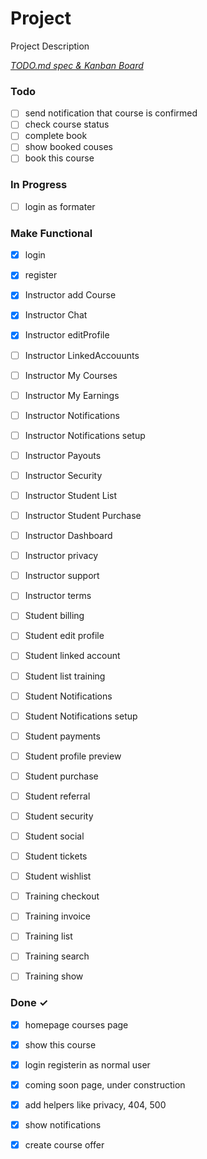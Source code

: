 # Project

Project Description

<em>[TODO.md spec & Kanban Board](https://bit.ly/3fCwKfM)</em>

### Todo

- [ ] send notification that course is confirmed  
- [ ] check course status  
- [ ] complete book  
- [ ] show booked couses  
- [ ] book this course  

### In Progress
- [ ] login as formater  

### Make Functional
- [x] login
- [x] register
- [x] Instructor add Course
- [x] Instructor Chat
- [x] Instructor editProfile
- [ ] Instructor LinkedAccouunts
- [ ] Instructor My Courses
- [ ] Instructor My Earnings
- [ ] Instructor Notifications
- [ ] Instructor Notifications setup
- [ ] Instructor Payouts
- [ ] Instructor Security
- [ ] Instructor Student List
- [ ] Instructor Student Purchase
- [ ] Instructor Dashboard
- [ ] Instructor privacy
- [ ] Instructor support
- [ ] Instructor terms

- [ ] Student billing 
- [ ] Student edit profile
- [ ] Student linked account
- [ ] Student list training
- [ ] Student Notifications
- [ ] Student Notifications setup
- [ ] Student payments
- [ ] Student profile preview
- [ ] Student purchase
- [ ] Student referral
- [ ] Student security
- [ ] Student social
- [ ] Student tickets
- [ ] Student wishlist

- [ ] Training checkout
- [ ] Training invoice
- [ ] Training list
- [ ] Training search
- [ ] Training show


### Done ✓
- [x] homepage courses page
- [x] show this course  
- [x] login registerin as normal user
- [x] coming soon page, under construction
- [x] add helpers like privacy, 404, 500
- [x] show notifications  
- [x] create course offer  


